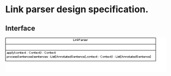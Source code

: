 # Link parser design specification.

## Interface

![LinkParser interface](https://github.com/development-team/2/raw/master/doc/design-specification/uml/images/LinkParserClass.png)